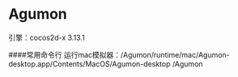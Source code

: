 # Agumon

引擎：cocos2d-x 3.13.1

####常用命令行
运行mac模拟器：/Agumon/runtime/mac/Agumon-desktop.app/Contents/MacOS/Agumon-desktop /Agumon